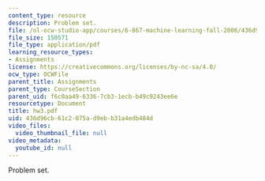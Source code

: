 ```yaml
---
content_type: resource
description: Problem set.
file: /ol-ocw-studio-app/courses/6-867-machine-learning-fall-2006/436d96cb61c2075ad9ebb31a4edb484d_hw3.pdf
file_size: 150571
file_type: application/pdf
learning_resource_types:
- Assignments
license: https://creativecommons.org/licenses/by-nc-sa/4.0/
ocw_type: OCWFile
parent_title: Assignments
parent_type: CourseSection
parent_uid: f6c0aa49-6336-7cb3-1ecb-b49c9243ee6e
resourcetype: Document
title: hw3.pdf
uid: 436d96cb-61c2-075a-d9eb-b31a4edb484d
video_files:
  video_thumbnail_file: null
video_metadata:
  youtube_id: null
---
```

Problem set.